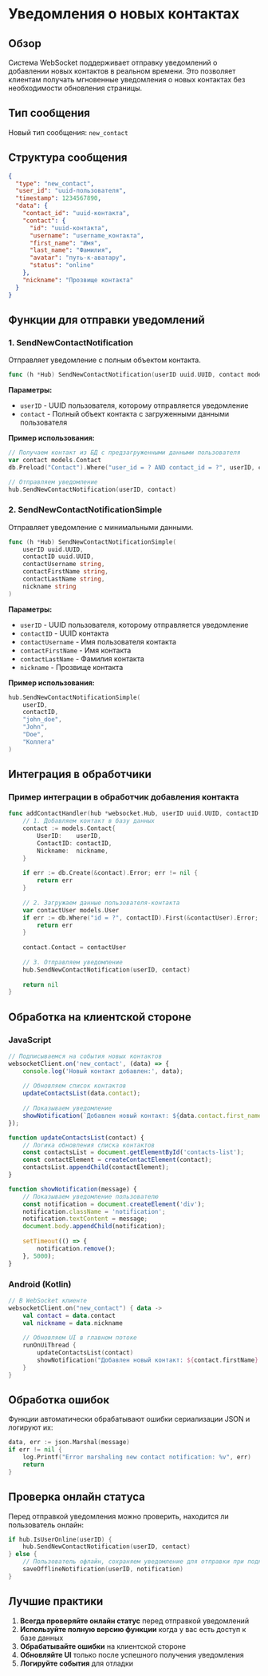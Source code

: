 # Уведомления о новых контактах

## Обзор

Система WebSocket поддерживает отправку уведомлений о добавлении новых контактов в реальном времени. Это позволяет клиентам получать мгновенные уведомления о новых контактах без необходимости обновления страницы.

## Тип сообщения

Новый тип сообщения: `new_contact`

## Структура сообщения

```json
{
  "type": "new_contact",
  "user_id": "uuid-пользователя",
  "timestamp": 1234567890,
  "data": {
    "contact_id": "uuid-контакта",
    "contact": {
      "id": "uuid-контакта",
      "username": "username_контакта",
      "first_name": "Имя",
      "last_name": "Фамилия",
      "avatar": "путь-к-аватару",
      "status": "online"
    },
    "nickname": "Прозвище контакта"
  }
}
```

## Функции для отправки уведомлений

### 1. SendNewContactNotification

Отправляет уведомление с полным объектом контакта.

```go
func (h *Hub) SendNewContactNotification(userID uuid.UUID, contact models.Contact)
```

**Параметры:**
- `userID` - UUID пользователя, которому отправляется уведомление
- `contact` - Полный объект контакта с загруженными данными пользователя

**Пример использования:**
```go
// Получаем контакт из БД с предзагруженными данными пользователя
var contact models.Contact
db.Preload("Contact").Where("user_id = ? AND contact_id = ?", userID, contactID).First(&contact)

// Отправляем уведомление
hub.SendNewContactNotification(userID, contact)
```

### 2. SendNewContactNotificationSimple

Отправляет уведомление с минимальными данными.

```go
func (h *Hub) SendNewContactNotificationSimple(
    userID uuid.UUID, 
    contactID uuid.UUID, 
    contactUsername string, 
    contactFirstName string, 
    contactLastName string, 
    nickname string
)
```

**Параметры:**
- `userID` - UUID пользователя, которому отправляется уведомление
- `contactID` - UUID контакта
- `contactUsername` - Имя пользователя контакта
- `contactFirstName` - Имя контакта
- `contactLastName` - Фамилия контакта
- `nickname` - Прозвище контакта

**Пример использования:**
```go
hub.SendNewContactNotificationSimple(
    userID,
    contactID,
    "john_doe",
    "John",
    "Doe",
    "Коллега"
)
```

## Интеграция в обработчики

### Пример интеграции в обработчик добавления контакта

```go
func addContactHandler(hub *websocket.Hub, userID uuid.UUID, contactID uuid.UUID, nickname string) error {
    // 1. Добавляем контакт в базу данных
    contact := models.Contact{
        UserID:    userID,
        ContactID: contactID,
        Nickname:  nickname,
    }
    
    if err := db.Create(&contact).Error; err != nil {
        return err
    }
    
    // 2. Загружаем данные пользователя-контакта
    var contactUser models.User
    if err := db.Where("id = ?", contactID).First(&contactUser).Error; err != nil {
        return err
    }
    
    contact.Contact = contactUser
    
    // 3. Отправляем уведомление
    hub.SendNewContactNotification(userID, contact)
    
    return nil
}
```

## Обработка на клиентской стороне

### JavaScript

```javascript
// Подписываемся на события новых контактов
websocketClient.on('new_contact', (data) => {
    console.log('Новый контакт добавлен:', data);
    
    // Обновляем список контактов
    updateContactsList(data.contact);
    
    // Показываем уведомление
    showNotification(`Добавлен новый контакт: ${data.contact.first_name} ${data.contact.last_name}`);
});

function updateContactsList(contact) {
    // Логика обновления списка контактов
    const contactsList = document.getElementById('contacts-list');
    const contactElement = createContactElement(contact);
    contactsList.appendChild(contactElement);
}

function showNotification(message) {
    // Показываем уведомление пользователю
    const notification = document.createElement('div');
    notification.className = 'notification';
    notification.textContent = message;
    document.body.appendChild(notification);
    
    setTimeout(() => {
        notification.remove();
    }, 5000);
}
```

### Android (Kotlin)

```kotlin
// В WebSocket клиенте
websocketClient.on("new_contact") { data ->
    val contact = data.contact
    val nickname = data.nickname
    
    // Обновляем UI в главном потоке
    runOnUiThread {
        updateContactsList(contact)
        showNotification("Добавлен новый контакт: ${contact.firstName} ${contact.lastName}")
    }
}
```

## Обработка ошибок

Функции автоматически обрабатывают ошибки сериализации JSON и логируют их:

```go
data, err := json.Marshal(message)
if err != nil {
    log.Printf("Error marshaling new contact notification: %v", err)
    return
}
```

## Проверка онлайн статуса

Перед отправкой уведомления можно проверить, находится ли пользователь онлайн:

```go
if hub.IsUserOnline(userID) {
    hub.SendNewContactNotification(userID, contact)
} else {
    // Пользователь офлайн, сохраняем уведомление для отправки при подключении
    saveOfflineNotification(userID, notification)
}
```

## Лучшие практики

1. **Всегда проверяйте онлайн статус** перед отправкой уведомлений
2. **Используйте полную версию функции** когда у вас есть доступ к базе данных
3. **Обрабатывайте ошибки** на клиентской стороне
4. **Обновляйте UI** только после успешного получения уведомления
5. **Логируйте события** для отладки